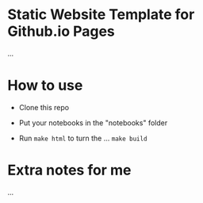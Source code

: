 # Static Website Template for Github.io Pages

...

# How to use

* Clone this repo

* Put your notebooks in the "notebooks" folder

* Run 
`make html` to turn the ...
`make build`

# Extra notes for me

...
